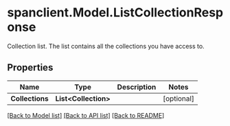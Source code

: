 # spanclient.Model.ListCollectionResponse
Collection list. The list contains all the collections you have access to.
## Properties

Name | Type | Description | Notes
------------ | ------------- | ------------- | -------------
**Collections** | **List&lt;Collection&gt;** |  | [optional] 

[[Back to Model list]](../README.md#documentation-for-models) [[Back to API list]](../README.md#documentation-for-api-endpoints) [[Back to README]](../README.md)

